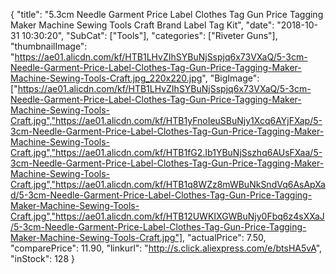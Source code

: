 {
	"title": "5.3cm Needle Garment Price Label Clothes Tag Gun Price Tagging Maker Machine Sewing Tools Craft Brand Label Tag Kit",
	"date": "2018-10-31 10:30:20",
	"SubCat": ["Tools"],
	"categories": ["Riveter Guns"],
	"thumbnailImage": "https://ae01.alicdn.com/kf/HTB1LHvZIhSYBuNjSspjq6x73VXaQ/5-3cm-Needle-Garment-Price-Label-Clothes-Tag-Gun-Price-Tagging-Maker-Machine-Sewing-Tools-Craft.jpg_220x220.jpg",
	"BigImage": ["https://ae01.alicdn.com/kf/HTB1LHvZIhSYBuNjSspjq6x73VXaQ/5-3cm-Needle-Garment-Price-Label-Clothes-Tag-Gun-Price-Tagging-Maker-Machine-Sewing-Tools-Craft.jpg","https://ae01.alicdn.com/kf/HTB1yFnoIeuSBuNjy1Xcq6AYjFXap/5-3cm-Needle-Garment-Price-Label-Clothes-Tag-Gun-Price-Tagging-Maker-Machine-Sewing-Tools-Craft.jpg","https://ae01.alicdn.com/kf/HTB1fG2.Ib1YBuNjSszhq6AUsFXaa/5-3cm-Needle-Garment-Price-Label-Clothes-Tag-Gun-Price-Tagging-Maker-Machine-Sewing-Tools-Craft.jpg","https://ae01.alicdn.com/kf/HTB1q8WZz8mWBuNkSndVq6AsApXad/5-3cm-Needle-Garment-Price-Label-Clothes-Tag-Gun-Price-Tagging-Maker-Machine-Sewing-Tools-Craft.jpg","https://ae01.alicdn.com/kf/HTB12UWKIXGWBuNjy0Fbq6z4sXXaJ/5-3cm-Needle-Garment-Price-Label-Clothes-Tag-Gun-Price-Tagging-Maker-Machine-Sewing-Tools-Craft.jpg"],
	"actualPrice": 7.50,
	"comparePrice": 11.90,
	"linkurl": "http://s.click.aliexpress.com/e/btsHA5vA",
	"inStock": 128
}
